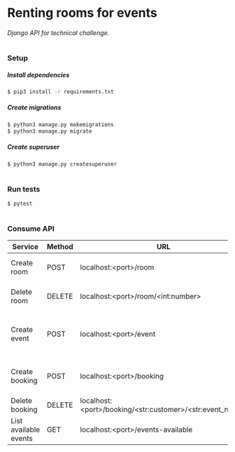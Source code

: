 # Renting rooms for events
###### Django API for technical challenge.
#


### Setup

##### Install dependencies
```sh
$ pip3 install -r requirements.txt
```

##### Create migrations
```sh
$ python3 manage.py makemigrations
$ python3 manage.py migrate
```

##### Create superuser
```sh
$ python3 manage.py createsuperuser
```

#

### Run tests
```sh
$ pytest
```

#

### Consume API

| Service | Method | URL | Authorization | Form-data |
| ------ | ------ | ------ | ------ | ------ |
| Create room | POST | localhost:\<port\>/room | Basic Auth (username, password) | number (int), capacity (int) |
| Delete room | DELETE | localhost:\<port\>/room/\<int:number\> | Basic Auth (username, password) |  |
| Create event | POST | localhost:\<port\>/event | Basic Auth (username, password) | type (str), name (str), room_number (int), date (date) |
| Create booking | POST | localhost:\<port\>/booking |  | customer (str), event_name (str) |
| Delete booking | DELETE | localhost:\<port\>/booking/\<str:customer\>/\<str:event_name\> |  |  |
| List available events | GET | localhost:\<port\>/events-available |  |  |
